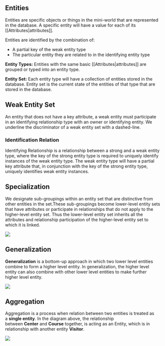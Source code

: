 ## Entities 
Entities are specific objects or things in the mini-world that are represented in the database.
A specific entity will have a value for each of its [[Attributes|attributes]].

Entities are identified by the combination of:
* A partial key of the weak entity type 
* The particular entity they are related to in the identifying entity type

**Entity Types:** Entities with the same basic [[Attributes|attributes]] are grouped or typed into an entity type.

**Entity Set:**  Each entity type will have a collection of entities stored in the database. Entity set is the current state of the entities of that type that are stored in the database.

## Weak Entity Set
An entity that does not have a key attribute, a weak entity must participate in an identifying relationship type with an owner or identifying entity. We underline the discriminator of a weak entity set with a dashed-line.

### Identification Relation
Identifying Relationship is a relationship between a strong and a weak entity type, where the key of the strong entity type is required to uniquely identify instances of the weak entity type. The weak entity type will have a partial key attribute that, in conjunction with the key of the strong entity type, uniquely identifies weak entity instances.

## Specialization
We designate sub-groupings within an entity set that are distinctive from other entities in the set.These sub-groupings become lower-level entity sets that have attributes or participate in relationships that do not apply to the higher-level entity set. Thus the lower-level entity set inherits all the attributes and relationship participation of the higher-level entity set to which it is linked.

![](https://static.studytonight.com/dbms/images/specialization.jpg)

## Generalization
**Generalization** is a bottom-up approach in which two lower level entities combine to form a higher level entity. In generalization, the higher level entity can also combine with other lower level entities to make further higher level entity.

![](https://static.studytonight.com/dbms/images/generalization.jpg)

## Aggregation
Aggregation is a process when relation between two entities is treated as a **single entity**.
In the diagram above, the relationship between **Center** and **Course** together, is acting as an Entity, which is in relationship with another entity **Visitor**.

![](https://static.studytonight.com/dbms/images/aggregration.jpg)
